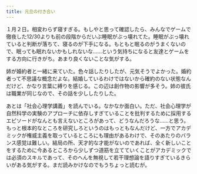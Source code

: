 ```yaml
---
title: 元旦の付き合い
---
```


１月２日。相変わらず寝すぎる。もしやと思って確認したら、みんなでゲームで徹夜した12/30よりも前の段階からだいぶ睡眠がぶっ壊れてた。睡眠がぶっ壊れていると判断が落ちて、寝るのが下手になる。もともと眠るのがうまくないので、眠っても眠れないかもしれないな……という気持ちになると友達とゲームをする方向に行きがち。あまり良くないことな気がする。

姉が婚約者と一緒に来ていた。色々話したりしたが、元気そうでよかった。婚約者って不思議な概念だよな。結婚しているわけではないから確約のない状態なんだけど、かなり言葉に縛りを感じる。この辺は創作物の影響が多そう。姉の彼氏は職業が同じなので、その話を少ししたりした。

あとは「社会心理学講義」を読んでいる。なかなか面白い。ただ、社会心理学が自然科学の実験のアプローチに依存しすぎていることを批判するために採用するエピソードがなんとも言えないところがあって、どうなんだろうな……と思う。もっと根本的なところを研究しろというのはもっともなんだけど、一方でアカデミックが権威主義を取っているところにも理由があるわけで、そのあたりのバランス感覚は難しい。結局の所、天才的な才能がないのであれば、全く新しいことをするために今あるところから少しずつ道筋を立てていくことがアカデミックでは必須のスキルであって、そのへんを無視して若干理想論を語りすぎているきらいがある気がする。まだ読みかけなのでもうちょっと読むが。